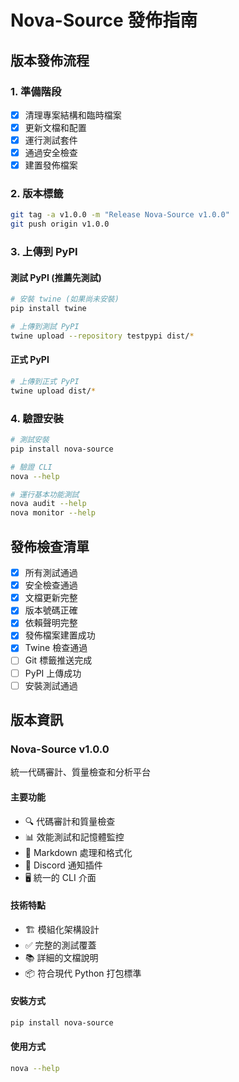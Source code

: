 # Nova-Source 發佈指南

## 版本發佈流程

### 1. 準備階段

- [x] 清理專案結構和臨時檔案
- [x] 更新文檔和配置
- [x] 運行測試套件
- [x] 通過安全檢查
- [x] 建置發佈檔案

### 2. 版本標籤

```bash
git tag -a v1.0.0 -m "Release Nova-Source v1.0.0"
git push origin v1.0.0
```

### 3. 上傳到 PyPI

#### 測試 PyPI (推薦先測試)

```bash
# 安裝 twine (如果尚未安裝)
pip install twine

# 上傳到測試 PyPI
twine upload --repository testpypi dist/*
```

#### 正式 PyPI

```bash
# 上傳到正式 PyPI
twine upload dist/*
```

### 4. 驗證安裝

```bash
# 測試安裝
pip install nova-source

# 驗證 CLI
nova --help

# 運行基本功能測試
nova audit --help
nova monitor --help
```

## 發佈檢查清單

- [x] 所有測試通過
- [x] 安全檢查通過
- [x] 文檔更新完整
- [x] 版本號碼正確
- [x] 依賴聲明完整
- [x] 發佈檔案建置成功
- [x] Twine 檢查通過
- [ ] Git 標籤推送完成
- [ ] PyPI 上傳成功
- [ ] 安裝測試通過

## 版本資訊

### Nova-Source v1.0.0

統一代碼審計、質量檢查和分析平台

#### 主要功能

- 🔍 代碼審計和質量檢查
- 📊 效能測試和記憶體監控
- 📝 Markdown 處理和格式化
- 📢 Discord 通知插件
- 🖥️ 統一的 CLI 介面

#### 技術特點

- 🏗️ 模組化架構設計
- ✅ 完整的測試覆蓋
- 📚 詳細的文檔說明
- 📦 符合現代 Python 打包標準

#### 安裝方式

```bash
pip install nova-source
```

#### 使用方式

```bash
nova --help
```